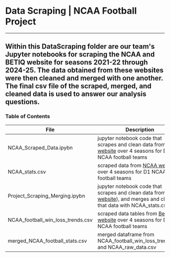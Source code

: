 # Data Scraping | NCAA Football Project
---
Within this DataScraping folder are our team's Jupyter notebooks for scraping the NCAA and BETIQ website for seasons 2021-22 through 2024-25. The data obtained from these websites were then cleaned and merged with one another. The final csv file of the scraped, merged, and cleaned data is used to answer our analysis questions. 
---
### Table of Contents
| File | Description |
| ------ | ------ |
| NCAA_Scraped_Data.ipybn | jupyter notebook code that scrapes and clean data from [NCAA website](https://stats.ncaa.org/rankings?sport_code=MFB&division=11) over 4 seasons for D1 NCAA football teams |
| NCAA_stats.csv | scraped data from [NCAA website](https://stats.ncaa.org/rankings?sport_code=MFB&division=11) over 4 seasons for D1 NCAA football teams |
| Project_Scraping_Merging.ipybn | jupyter notebook code that scrapes and clean data from [BetIQ website](https://betiq.teamrankings.com/college-football/betting-trends/win-loss-records/)), and merges and cleans that data with NCAA_stats.csv |
| NCAA_football_win_loss_trends.csv | scraped data tables from [BetIQ website](https://betiq.teamrankings.com/college-football/betting-trends/win-loss-records/) over 4 seasons for D1 NCAA football teams |
| merged_NCAA_football_stats.csv | merged dataframe from NCAA_football_win_loss_trends.csv and NCAA_raw_data.csv |
